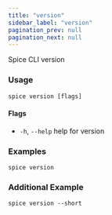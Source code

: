```yaml
---
title: "version"
sidebar_label: "version"
pagination_prev: null
pagination_next: null
---
```

Spice CLI version

### Usage

```shell 
spice version [flags]
```

#### Flags

- `-h`, `--help`   help for version

### Examples

```shell
spice version
```

### Additional Example

```shell
spice version --short
```
